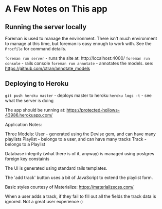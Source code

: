 # A Few Notes on This app

## Running the server locally

Foreman is used to manage the environment. There isn't much environment to manage at this time, but foreman is easy enough to work with. See the `Procfile` for command details.

`foreman run server` - runs the site at: http://localhost:4000/
`foreman run console` - rails console
`foreman run annotate` - annotates the models. see: https://github.com/ctran/annotate_models

## Deploying to Heroku
`git push heroku master` - deploys master to heroku
`heroku logs -t` - see what the server is doing

The app should be running at: https://protected-hollows-43986.herokuapp.com/

Application Notes:

Three Models:
User - generated using the Devise gem, and can have many playlists
Playlist - belongs to a user, and can have many tracks
Track - belongs to a Playlist

Database integrity (what there is of it, anyway) is managed using postgres foreign key constaints

The UI is generated using standard rails templates.

The 'add track' button uses a bit of JavaScript to extend the playlist form.

Basic styles courtesy of Materialize: https://materializecss.com/

When a user adds a track, if they fail to fill out all the fields the track data is ignored. Not a great user experience :)


